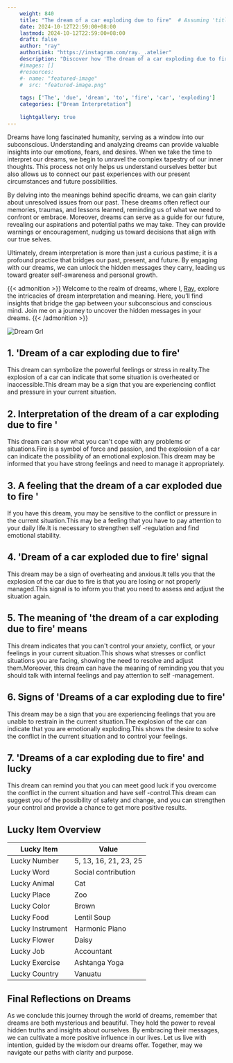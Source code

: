 ```yaml
---
    weight: 840
    title: "The dream of a car exploding due to fire"  # Assuming 'title' column exists
    date: 2024-10-12T22:59:00+08:00
    lastmod: 2024-10-12T22:59:00+08:00
    draft: false
    author: "ray"
    authorLink: "https://instagram.com/ray._.atelier"
    description: "Discover how 'The dream of a car exploding due to fire' can interpret your future and uncover its significant meanings in your life."
    #images: []
    #resources:
    #- name: "featured-image"
    #  src: "featured-image.png"
    
    tags: ['The', 'due', 'dream', 'to', 'fire', 'car', 'exploding']
    categories: ["Dream Interpretation"]
    
    lightgallery: true
---
```

    
Dreams have long fascinated humanity, serving as a window into our subconscious. Understanding and analyzing dreams can provide valuable insights into our emotions, fears, and desires. When we take the time to interpret our dreams, we begin to unravel the complex tapestry of our inner thoughts. This process not only helps us understand ourselves better but also allows us to connect our past experiences with our present circumstances and future possibilities.

By delving into the meanings behind specific dreams, we can gain clarity about unresolved issues from our past. These dreams often reflect our memories, traumas, and lessons learned, reminding us of what we need to confront or embrace. Moreover, dreams can serve as a guide for our future, revealing our aspirations and potential paths we may take. They can provide warnings or encouragement, nudging us toward decisions that align with our true selves.

Ultimately, dream interpretation is more than just a curious pastime; it is a profound practice that bridges our past, present, and future. By engaging with our dreams, we can unlock the hidden messages they carry, leading us toward greater self-awareness and personal growth.

{{< admonition >}}
Welcome to the realm of dreams, where I, [Ray](https://instagram.com/ray._.atelier), explore the intricacies of dream interpretation and meaning. Here, you’ll find insights that bridge the gap between your subconscious and conscious mind. Join me on a journey to uncover the hidden messages in your dreams.
{{< /admonition >}}

![Dream Grl](https://cdn.pixabay.com/photo/2017/11/02/03/35/gothic-2910057_1280.jpg "Dream Grl")

## 1. 'Dream of a car exploding due to fire'
This dream can symbolize the powerful feelings or stress in reality.The explosion of a car can indicate that some situation is overheated or inaccessible.This dream may be a sign that you are experiencing conflict and pressure in your current situation.

## 2. Interpretation of the dream of a car exploding due to fire '
This dream can show what you can't cope with any problems or situations.Fire is a symbol of force and passion, and the explosion of a car can indicate the possibility of an emotional explosion.This dream may be informed that you have strong feelings and need to manage it appropriately.

## 3. A feeling that the dream of a car exploded due to fire '
If you have this dream, you may be sensitive to the conflict or pressure in the current situation.This may be a feeling that you have to pay attention to your daily life.It is necessary to strengthen self -regulation and find emotional stability.

## 4. 'Dream of a car exploded due to fire' signal
This dream may be a sign of overheating and anxious.It tells you that the explosion of the car due to fire is that you are losing or not properly managed.This signal is to inform you that you need to assess and adjust the situation again.

## 5. The meaning of 'the dream of a car exploding due to fire' means
This dream indicates that you can't control your anxiety, conflict, or your feelings in your current situation.This shows what stresses or conflict situations you are facing, showing the need to resolve and adjust them.Moreover, this dream can have the meaning of reminding you that you should talk with internal feelings and pay attention to self -management.

## 6. Signs of 'Dreams of a car exploding due to fire'
This dream may be a sign that you are experiencing feelings that you are unable to restrain in the current situation.The explosion of the car can indicate that you are emotionally exploding.This shows the desire to solve the conflict in the current situation and to control your feelings.

## 7. 'Dreams of a car exploding due to fire' and lucky
This dream can remind you that you can meet good luck if you overcome the conflict in the current situation and have self -control.This dream can suggest you of the possibility of safety and change, and you can strengthen your control and provide a chance to get more positive results.

## Lucky Item Overview
| Lucky Item          | Value              |
|---------------|--------------------|
| Lucky Number        | 5, 13, 16, 21, 23, 25  |
| Lucky Word          | Social contribution |
| Lucky Animal        | Cat |
| Lucky Place         | Zoo     |
| Lucky Color         | Brown     |
| Lucky Food          | Lentil Soup      |
| Lucky Instrument    | Harmonic Piano |
| Lucky Flower        | Daisy    |
| Lucky Job           | Accountant       |
| Lucky Exercise      | Ashtanga Yoga  |
| Lucky Country       | Vanuatu    |


##  Final Reflections on Dreams

As we conclude this journey through the world of dreams, remember that dreams are both mysterious and beautiful. They hold the power to reveal hidden truths and insights about ourselves. By embracing their messages, we can cultivate a more positive influence in our lives. Let us live with intention, guided by the wisdom our dreams offer. Together, may we navigate our paths with clarity and purpose.
